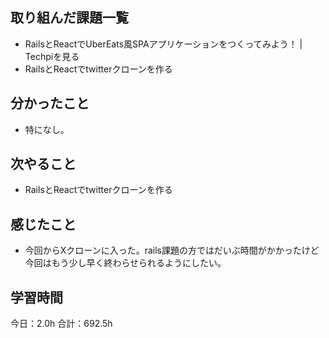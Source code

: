 ## 取り組んだ課題一覧
* RailsとReactでUberEats風SPAアプリケーションをつくってみよう！ | Techpiを見る
* RailsとReactでtwitterクローンを作る
## 分かったこと
* 特になし。
      
    
    

## 次やること
* RailsとReactでtwitterクローンを作る
## 感じたこと
* 今回からXクローンに入った。rails課題の方ではだいぶ時間がかかったけど今回はもう少し早く終わらせられるようにしたい。
 
## 学習時間
今日：2.0h
合計：692.5h
